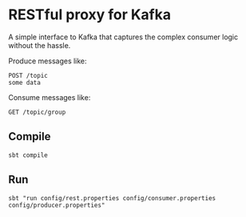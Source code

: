 # RESTful proxy for Kafka

A simple interface to Kafka that captures the complex consumer logic without the hassle.

Produce messages like:

    POST /topic
    some data

Consume messages like:

    GET /topic/group

## Compile

    sbt compile

## Run

    sbt "run config/rest.properties config/consumer.properties config/producer.properties"
